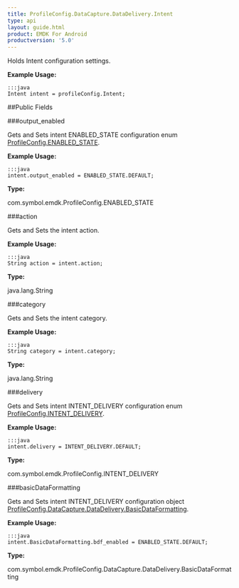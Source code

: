 ```yaml
---
title: ProfileConfig.DataCapture.DataDelivery.Intent
type: api
layout: guide.html
product: EMDK For Android
productversion: '5.0'
---
```



Holds Intent configuration settings.
 
 

**Example Usage:**
	
	:::java	
	Intent intent = profileConfig.Intent;


##Public Fields

###output_enabled

Gets and Sets intent ENABLED_STATE configuration enum [ ProfileConfig.ENABLED_STATE](../ProfileConfig-ENABLED_STATE).
 
 

**Example Usage:**
	
	:::java	
	intent.output_enabled = ENABLED_STATE.DEFAULT;


**Type:**

com.symbol.emdk.ProfileConfig.ENABLED_STATE

###action

Gets and Sets the intent action.
 
 

**Example Usage:**
	
	:::java	
	String action = intent.action;


**Type:**

java.lang.String

###category

Gets and Sets the intent category.
 
 

**Example Usage:**
	
	:::java	
	String category = intent.category;


**Type:**

java.lang.String

###delivery

Gets and Sets intent INTENT_DELIVERY configuration enum [ ProfileConfig.INTENT_DELIVERY](../ProfileConfig-INTENT_DELIVERY).
 
 

**Example Usage:**
	
	:::java	
	intent.delivery = INTENT_DELIVERY.DEFAULT;


**Type:**

com.symbol.emdk.ProfileConfig.INTENT_DELIVERY

###basicDataFormatting

Gets and Sets intent INTENT_DELIVERY configuration object [ ProfileConfig.DataCapture.DataDelivery.BasicDataFormatting](../ProfileConfig-DataCapture-DataDelivery-BasicDataFormatting).
 
 

**Example Usage:**
	
	:::java	
	intent.BasicDataFormatting.bdf_enabled = ENABLED_STATE.DEFAULT;


**Type:**

com.symbol.emdk.ProfileConfig.DataCapture.DataDelivery.BasicDataFormatting


